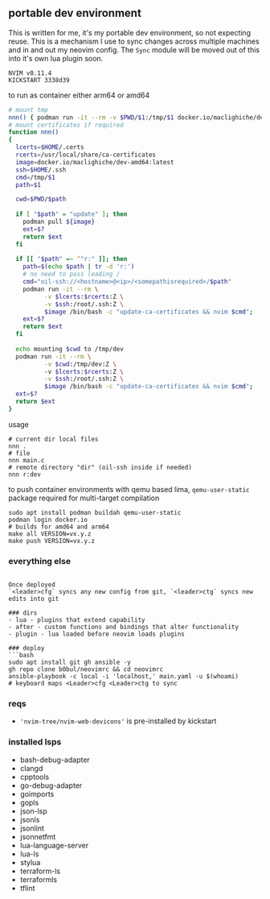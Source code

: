 ## portable dev environment
This is written for me, it's my portable dev environment, so not expecting reuse. This is a mechanism I use to sync
changes across multiple machines and in and out my neovim config. The `Sync` module will be moved out of this into it's own lua plugin soon.

```
NVIM v0.11.4
KICKSTART 3338d39
```
to run as container either arm64 or amd64

```bash
# mount tmp 
nnn() { podman run -it --rm -v $PWD/$1:/tmp/$1 docker.io/maclighiche/dev-arm64:latest /bin/bash -c "nvim /tmp/$1"; }
# mount certificates if required
function nnn()
{
  lcerts=$HOME/.certs
  rcerts=/usr/local/share/ca-certificates
  image=docker.io/maclighiche/dev-amd64:latest
  ssh=$HOME/.ssh
  cmd=/tmp/$1
  path=$1

  cwd=$PWD/$path
  
  if [ "$path" = "update" ]; then
    podman pull ${image}
    ext=$? 
    return $ext
  fi
  
  if [[ "$path" =~ ^"r:" ]]; then
    path=$(echo $path | tr -d 'r:')
    # no need to pass leading /
    cmd="oil-ssh://<hostname>@<ip>/<somepathisrequired>/$path"
    podman run -it --rm \
          -v $lcerts:$rcerts:Z \
          -v $ssh:/root/.ssh:Z \
          $image /bin/bash -c "update-ca-certificates && nvim $cmd";
    ext=$? 
    return $ext
  fi
  
  echo mounting $cwd to /tmp/dev
  podman run -it --rm \
          -v $cwd:/tmp/dev:Z \ 
          -v $lcerts:$rcerts:Z \
          -v $ssh:/root/.ssh:Z \
          $image /bin/bash -c "update-ca-certificates && nvim $cmd";
  ext=$? 
  return $ext
}
```

usage
```console
# current dir local files
nnn .
# file
nnn main.c
# remote directory "dir" (oil-ssh inside if needed)
nnn r:dev
```
to push container environments with qemu based lima, `qemu-user-static` package required for multi-target compilation
```console
sudo apt install podman buildah qemu-user-static
podman login docker.io
# builds for amd64 and arm64
make all VERSION=vx.y.z
make push VERSION=vx.y.z
```
### everything else
```

Once deployed 
`<leader>cfg` syncs any new config from git, `<leader>ctg` syncs new edits into git

### dirs
- lua - plugins that extend capability
- after - custom functions and bindings that alter functionality
- plugin - lua loaded before neovim loads plugins 

### deploy 
```bash
sudo apt install git gh ansible -y
gh repo clone b0bul/neovimrc && cd neovimrc
ansible-playbook -c local -i 'localhost,' main.yaml -u $(whoami)
# keyboard maps <Leader>cfg <Leader>ctg to sync 
```
### reqs 
- `'nvim-tree/nvim-web-devicons'` is pre-installed by kickstart

### installed lsps
- bash-debug-adapter
- clangd
- cpptools
- go-debug-adapter
- goimports
- gopls
- json-lsp
- jsonls
- jsonlint
- jsonnetfmt
- lua-language-server
- lua-ls
- stylua
- terraform-ls
- terraformls
- tflint
